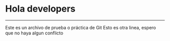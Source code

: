 # Hola developers

----
Este es un archivo de prueba o práctica de Git
Esto es otra linea, espero que no haya algun conflicto